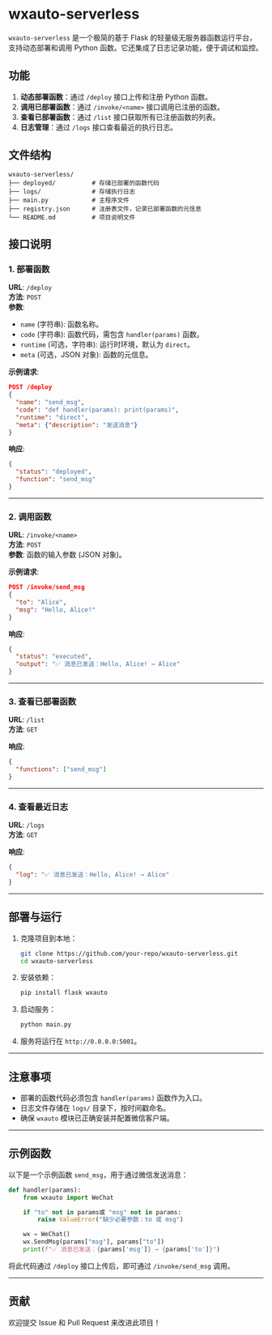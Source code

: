 # wxauto-serverless

`wxauto-serverless` 是一个极简的基于 Flask 的轻量级无服务器函数运行平台，支持动态部署和调用 Python 函数。它还集成了日志记录功能，便于调试和监控。

## 功能

1. **动态部署函数**：通过 `/deploy` 接口上传和注册 Python 函数。
2. **调用已部署函数**：通过 `/invoke/<name>` 接口调用已注册的函数。
3. **查看已部署函数**：通过 `/list` 接口获取所有已注册函数的列表。
4. **日志管理**：通过 `/logs` 接口查看最近的执行日志。

## 文件结构

```
wxauto-serverless/
├── deployed/          # 存储已部署的函数代码
├── logs/              # 存储执行日志
├── main.py            # 主程序文件
├── registry.json      # 注册表文件，记录已部署函数的元信息
└── README.md          # 项目说明文件
```

## 接口说明

### 1. 部署函数

**URL**: `/deploy`  
**方法**: `POST`  
**参数**:
- `name` (字符串): 函数名称。
- `code` (字符串): 函数代码，需包含 `handler(params)` 函数。
- `runtime` (可选，字符串): 运行时环境，默认为 `direct`。
- `meta` (可选，JSON 对象): 函数的元信息。

**示例请求**:
```json
POST /deploy
{
  "name": "send_msg",
  "code": "def handler(params): print(params)",
  "runtime": "direct",
  "meta": {"description": "发送消息"}
}
```

**响应**:
```json
{
  "status": "deployed",
  "function": "send_msg"
}
```

---

### 2. 调用函数

**URL**: `/invoke/<name>`  
**方法**: `POST`  
**参数**: 函数的输入参数 (JSON 对象)。

**示例请求**:
```json
POST /invoke/send_msg
{
  "to": "Alice",
  "msg": "Hello, Alice!"
}
```

**响应**:
```json
{
  "status": "executed",
  "output": "✅ 消息已发送：Hello, Alice! → Alice"
}
```

---

### 3. 查看已部署函数

**URL**: `/list`  
**方法**: `GET`  

**响应**:
```json
{
  "functions": ["send_msg"]
}
```

---

### 4. 查看最近日志

**URL**: `/logs`  
**方法**: `GET`  

**响应**:
```json
{
  "log": "✅ 消息已发送：Hello, Alice! → Alice"
}
```

---

## 部署与运行

1. 克隆项目到本地：
   ```bash
   git clone https://github.com/your-repo/wxauto-serverless.git
   cd wxauto-serverless
   ```

2. 安装依赖：
   ```bash
   pip install flask wxauto
   ```

3. 启动服务：
   ```bash
   python main.py
   ```

4. 服务将运行在 `http://0.0.0.0:5001`。

---

## 注意事项

- 部署的函数代码必须包含 `handler(params)` 函数作为入口。
- 日志文件存储在 `logs/` 目录下，按时间戳命名。
- 确保 `wxauto` 模块已正确安装并配置微信客户端。

---

## 示例函数

以下是一个示例函数 `send_msg`，用于通过微信发送消息：

```python
def handler(params):
    from wxauto import WeChat

    if "to" not in params或 "msg" not in params:
        raise ValueError("缺少必要参数：to 或 msg")

    wx = WeChat()
    wx.SendMsg(params["msg"], params["to"])
    print(f"✅ 消息已发送：{params['msg']} → {params['to']}")
```

将此代码通过 `/deploy` 接口上传后，即可通过 `/invoke/send_msg` 调用。

---

## 贡献

欢迎提交 Issue 和 Pull Request 来改进此项目！
